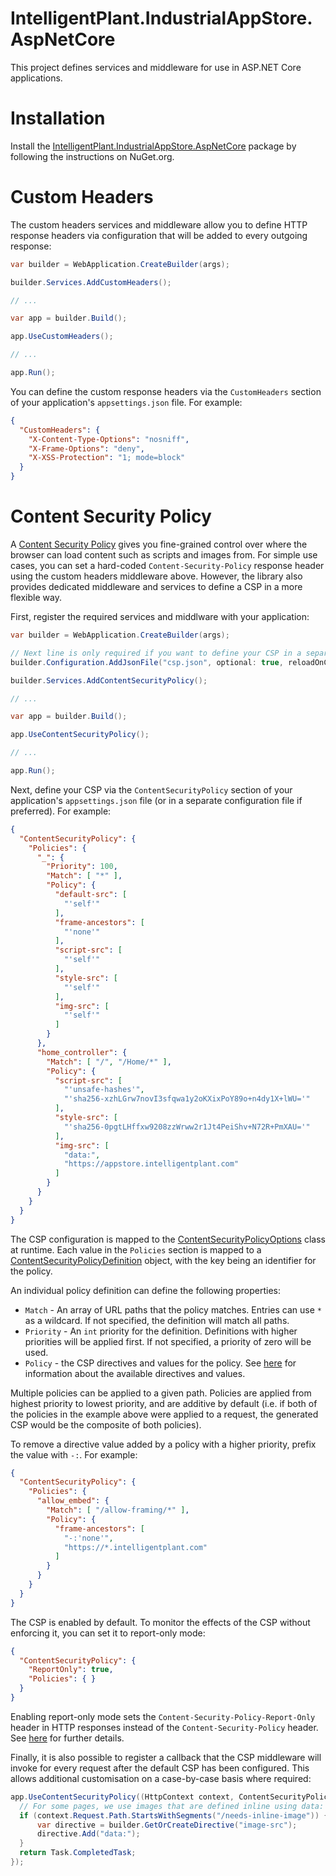 ﻿# IntelligentPlant.IndustrialAppStore.AspNetCore

This project defines services and middleware for use in ASP.NET Core applications.


# Installation

Install the [IntelligentPlant.IndustrialAppStore.AspNetCore](https://www.nuget.org/packages/IntelligentPlant.IndustrialAppStore.AspNetCore) package by following the instructions on NuGet.org.


# Custom Headers

The custom headers services and middleware allow you to define HTTP response headers via configuration that will be added to every outgoing response:

```csharp
var builder = WebApplication.CreateBuilder(args);

builder.Services.AddCustomHeaders();

// ...

var app = builder.Build();

app.UseCustomHeaders();

// ...

app.Run();
```

You can define the custom response headers via the `CustomHeaders` section of your application's `appsettings.json` file. For example:

```json
{
  "CustomHeaders": {
    "X-Content-Type-Options": "nosniff",
    "X-Frame-Options": "deny",
    "X-XSS-Protection": "1; mode=block"
  }
}
```


# Content Security Policy

A [Content Security Policy](https://developer.mozilla.org/en-US/docs/Web/HTTP/CSP) gives you fine-grained control over where the browser can load content such as scripts and images from. For simple use cases, you can set a hard-coded `Content-Security-Policy` response header using the custom headers middleware above. However, the library also provides dedicated middleware and services to define a CSP in a more flexible way.

First, register the required services and middlware with your application:

```csharp
var builder = WebApplication.CreateBuilder(args);

// Next line is only required if you want to define your CSP in a separate configuration file.
builder.Configuration.AddJsonFile("csp.json", optional: true, reloadOnChange: true);

builder.Services.AddContentSecurityPolicy();

// ...

var app = builder.Build();

app.UseContentSecurityPolicy();

// ...

app.Run();
```

Next, define your CSP via the `ContentSecurityPolicy` section of your application's `appsettings.json` file (or in a separate configuration file if preferred). For example:

```json
{
  "ContentSecurityPolicy": {
    "Policies": {
      "_": {
        "Priority": 100,
        "Match": [ "*" ],
        "Policy": {
          "default-src": [
            "'self'"
          ],
          "frame-ancestors": [
            "'none'"
          ],
          "script-src": [
            "'self'"
          ],
          "style-src": [
            "'self'"
          ],
          "img-src": [
            "'self'"
          ]
        }
      },
      "home_controller": {
        "Match": [ "/", "/Home/*" ],
        "Policy": {
          "script-src": [
            "'unsafe-hashes'",
            "'sha256-xzhLGrw7novI3sfqwa1y2oKXixPoY89o+n4dy1X+lWU='"
          ],
          "style-src": [
            "'sha256-0pgtLHffxw9208zzWrww2r1Jt4PeiShv+N72R+PmXAU='"
          ],
          "img-src": [
            "data:",
            "https://appstore.intelligentplant.com"
          ]
        }
      }
    }
  }
}
```

The CSP configuration is mapped to the [ContentSecurityPolicyOptions](./ContentSecurityPolicyOptions.cs) class at runtime. Each value in the `Policies` section is mapped to a [ContentSecurityPolicyDefinition](./ContentSecurityPolicyDefinition.cs) object, with the key being an identifier for the policy.

An individual policy definition can define the following properties:

- `Match` - An array of URL paths that the policy matches. Entries can use `*` as a wildcard. If not specified, the definition will match all paths.
- `Priority` - An `int` priority for the definition. Definitions with higher priorities will be applied first. If not specified, a priority of zero will be used.
- `Policy` - the CSP directives and values for the policy. See [here](https://developer.mozilla.org/en-US/docs/Web/HTTP/CSP) for information about the available directives and values.

Multiple policies can be applied to a given path. Policies are applied from highest priority to lowest priority, and are additive by default (i.e. if both of the policies in the example above were applied to a request, the generated CSP would be the composite of both policies).

To remove a directive value added by a policy with a higher priority, prefix the value with `-:`. For example:

```json
{
  "ContentSecurityPolicy": {
    "Policies": { 
      "allow_embed": {
        "Match": [ "/allow-framing/*" ],
        "Policy": {
          "frame-ancestors": [
            "-:'none'",
            "https://*.intelligentplant.com"
          ]
        }
      }
    }
  }
}
```

The CSP is enabled by default. To monitor the effects of the CSP without enforcing it, you can set it to report-only mode:

```json
{
  "ContentSecurityPolicy": {
    "ReportOnly": true,
    "Policies": { }
  }
}
```

Enabling report-only mode sets the `Content-Security-Policy-Report-Only` header in HTTP responses instead of the `Content-Security-Policy` header. See [here](https://developer.mozilla.org/en-US/docs/Web/HTTP/Headers/Content-Security-Policy-Report-Only) for further details.

Finally, it is also possible to register a callback that the CSP middleware will invoke for every request after the default CSP has been configured. This allows additional customisation on a case-by-case basis where required:

```csharp
app.UseContentSecurityPolicy((HttpContext context, ContentSecurityPolicyBuilder builder) => {
  // For some pages, we use images that are defined inline using data: URIs.
  if (context.Request.Path.StartsWithSegments("/needs-inline-image")) {
      var directive = builder.GetOrCreateDirective("image-src");
      directive.Add("data:");
  }
  return Task.CompletedTask;
});
```
